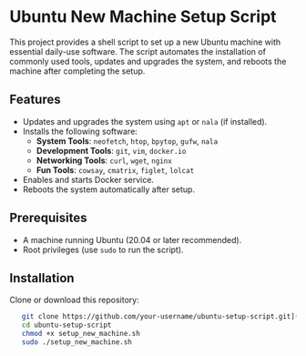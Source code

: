 
# Ubuntu New Machine Setup Script

This project provides a shell script to set up a new Ubuntu machine with essential daily-use software. The script automates the installation of commonly used tools, updates and upgrades the system, and reboots the machine after completing the setup.

## Features

- Updates and upgrades the system using `apt` or `nala` (if installed).
- Installs the following software:
  - **System Tools**: `neofetch`, `htop`, `bpytop`, `gufw`, `nala`
  - **Development Tools**: `git`, `vim`, `docker.io`
  - **Networking Tools**: `curl`, `wget`, `nginx`
  - **Fun Tools**: `cowsay`, `cmatrix`, `figlet`, `lolcat`
- Enables and starts Docker service.
- Reboots the system automatically after setup.

## Prerequisites

- A machine running Ubuntu (20.04 or later recommended).
- Root privileges (use `sudo` to run the script).

## Installation

 Clone or download this repository:
```bash
   git clone https://github.com/your-username/ubuntu-setup-script.git](https://github.com/sinzn/setup_new_ubuntu.git
   cd ubuntu-setup-script
   chmod +x setup_new_machine.sh
   sudo ./setup_new_machine.sh
```
